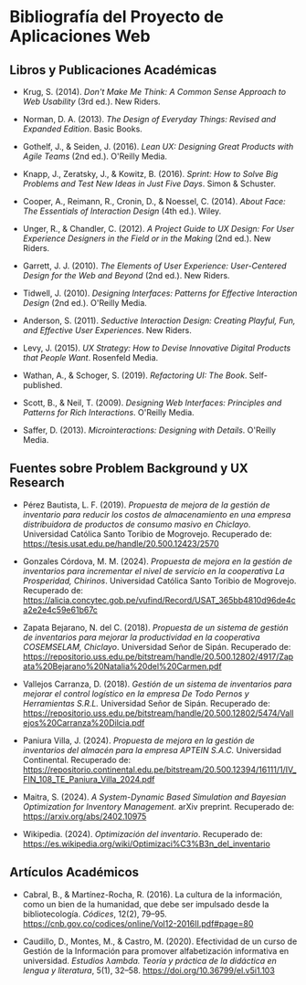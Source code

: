 # Bibliografía del Proyecto de Aplicaciones Web

## Libros y Publicaciones Académicas

- Krug, S. (2014). *Don't Make Me Think: A Common Sense Approach to Web Usability* (3rd ed.). New Riders.

- Norman, D. A. (2013). *The Design of Everyday Things: Revised and Expanded Edition*. Basic Books.

- Gothelf, J., & Seiden, J. (2016). *Lean UX: Designing Great Products with Agile Teams* (2nd ed.). O'Reilly Media.

- Knapp, J., Zeratsky, J., & Kowitz, B. (2016). *Sprint: How to Solve Big Problems and Test New Ideas in Just Five Days*. Simon & Schuster.

- Cooper, A., Reimann, R., Cronin, D., & Noessel, C. (2014). *About Face: The Essentials of Interaction Design* (4th ed.). Wiley.

- Unger, R., & Chandler, C. (2012). *A Project Guide to UX Design: For User Experience Designers in the Field or in the Making* (2nd ed.). New Riders.

- Garrett, J. J. (2010). *The Elements of User Experience: User-Centered Design for the Web and Beyond* (2nd ed.). New Riders.

- Tidwell, J. (2010). *Designing Interfaces: Patterns for Effective Interaction Design* (2nd ed.). O'Reilly Media.

- Anderson, S. (2011). *Seductive Interaction Design: Creating Playful, Fun, and Effective User Experiences*. New Riders.

- Levy, J. (2015). *UX Strategy: How to Devise Innovative Digital Products that People Want*. Rosenfeld Media.

- Wathan, A., & Schoger, S. (2019). *Refactoring UI: The Book*. Self-published.

- Scott, B., & Neil, T. (2009). *Designing Web Interfaces: Principles and Patterns for Rich Interactions*. O'Reilly Media.

- Saffer, D. (2013). *Microinteractions: Designing with Details*. O'Reilly Media.

## Fuentes sobre Problem Background y UX Research
  
- Pérez Bautista, L. F. (2019). *Propuesta de mejora de la gestión de inventario para reducir los costos de almacenamiento en una empresa distribuidora de productos de consumo masivo en Chiclayo*. Universidad Católica Santo Toribio de Mogrovejo. Recuperado de: https://tesis.usat.edu.pe/handle/20.500.12423/2570

- Gonzales Córdova, M. M. (2024). *Propuesta de mejora en la gestión de inventarios para incrementar el nivel de servicio en la cooperativa La Prosperidad, Chirinos*. Universidad Católica Santo Toribio de Mogrovejo. Recuperado de: https://alicia.concytec.gob.pe/vufind/Record/USAT_365bb4810d96de4ca2e2e4c59e61b67c

- Zapata Bejarano, N. del C. (2018). *Propuesta de un sistema de gestión de inventarios para mejorar la productividad en la cooperativa COSEMSELAM, Chiclayo*. Universidad Señor de Sipán. Recuperado de: https://repositorio.uss.edu.pe/bitstream/handle/20.500.12802/4917/Zapata%20Bejarano%20Natalia%20del%20Carmen.pdf

- Vallejos Carranza, D. (2018). *Gestión de un sistema de inventarios para mejorar el control logístico en la empresa De Todo Pernos y Herramientas S.R.L.* Universidad Señor de Sipán. Recuperado de: https://repositorio.uss.edu.pe/bitstream/handle/20.500.12802/5474/Vallejos%20Carranza%20Dilcia.pdf

- Paniura Villa, J. (2024). *Propuesta de mejora en la gestión de inventarios del almacén para la empresa APTEIN S.A.C.* Universidad Continental. Recuperado de: https://repositorio.continental.edu.pe/bitstream/20.500.12394/16111/1/IV_FIN_108_TE_Paniura_Villa_2024.pdf

- Maitra, S. (2024). *A System-Dynamic Based Simulation and Bayesian Optimization for Inventory Management*. arXiv preprint. Recuperado de: https://arxiv.org/abs/2402.10975

- Wikipedia. (2024). *Optimización del inventario*. Recuperado de: https://es.wikipedia.org/wiki/Optimizaci%C3%B3n_del_inventario

## Artículos Académicos

- Cabral, B., & Martínez-Rocha, R. (2016). La cultura de la información, como un bien de la humanidad, que debe ser impulsado desde la bibliotecología. *Códices*, 12(2), 79–95. https://cnb.gov.co/codices/online/Vol12-2016II.pdf#page=80

- Caudillo, D., Montes, M., & Castro, M. (2020). Efectividad de un curso de Gestión de la Información para promover alfabetización informativa en universidad. *Estudios λambda. Teoría y práctica de la didáctica en lengua y literatura*, 5(1), 32–58. https://doi.org/10.36799/el.v5i1.103



